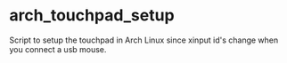 # arch_touchpad_setup
Script to setup the touchpad in Arch Linux since xinput id's change when you connect a usb mouse.
